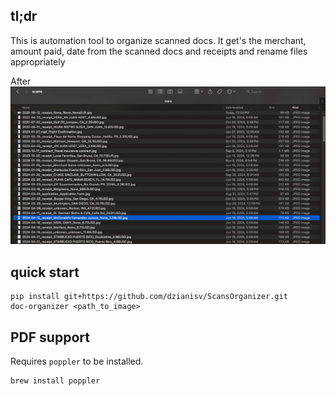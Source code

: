 ## tl;dr

This is automation tool to organize scanned docs. It get's the merchant, amount paid, date from the scanned docs and receipts and rename files appropriately 


After
![](./doc/demo1.webp)

## quick start

```shell
pip install git+https://github.com/dzianisv/ScansOrganizer.git
doc-organizer <path_to_image>
```


## PDF support

Requires `poppler` to be installed.

```shell
brew install poppler
````